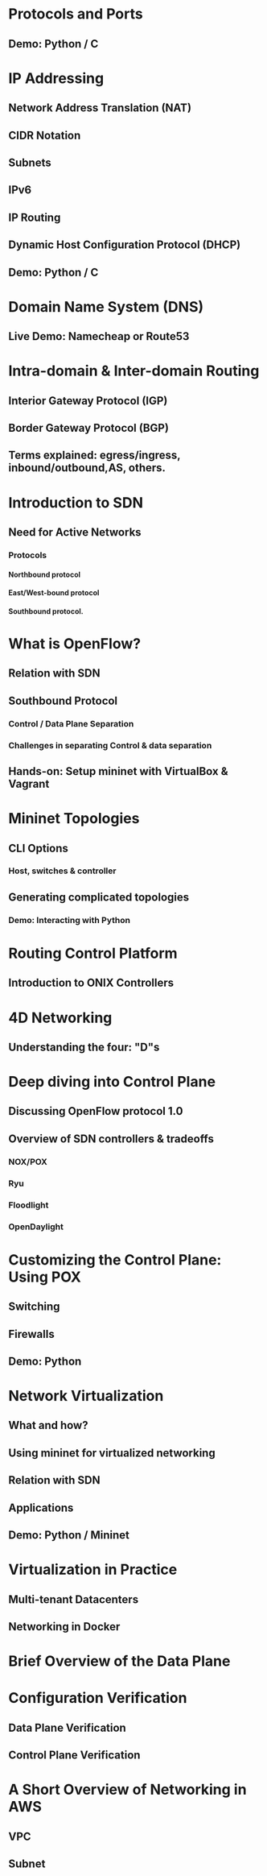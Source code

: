 # Protocols and Ports
## Demo: Python / C

# IP Addressing
## Network Address Translation (NAT)
## CIDR Notation
## Subnets
## IPv6
## IP Routing
##  Dynamic Host Configuration Protocol (DHCP)
## Demo: Python / C

# Domain Name System (DNS)
## Live Demo: Namecheap or Route53

# Intra-domain & Inter-domain Routing
## Interior Gateway Protocol (IGP)
## Border Gateway Protocol (BGP)
## Terms explained: egress/ingress, inbound/outbound,AS, others.

# Introduction to SDN
## Need for Active Networks
### Protocols
#### Northbound protocol
#### East/West-bound protocol
#### Southbound protocol.

# What is OpenFlow?
## Relation with SDN
## Southbound Protocol
### Control / Data Plane Separation
### Challenges in separating Control & data separation
## Hands-on: Setup mininet with VirtualBox & Vagrant

# Mininet Topologies
## CLI Options
### Host, switches & controller
## Generating complicated topologies
### Demo: Interacting with Python

# Routing Control Platform
## Introduction to ONIX Controllers

# 4D Networking
## Understanding the four: "D"s

# Deep diving into Control Plane
## Discussing OpenFlow protocol 1.0
## Overview of SDN controllers & tradeoffs
### NOX/POX
### Ryu
### Floodlight
### OpenDaylight

# Customizing the Control Plane: Using POX
## Switching
## Firewalls
## Demo: Python

# Network Virtualization
## What and how?
## Using mininet for virtualized networking
## Relation with SDN
## Applications
## Demo: Python / Mininet

# Virtualization in Practice
## Multi-tenant Datacenters
## Networking in Docker

# Brief Overview of the Data Plane

# Configuration Verification
## Data Plane Verification
## Control Plane Verification

# A Short Overview of Networking in AWS
## VPC
## Subnet
